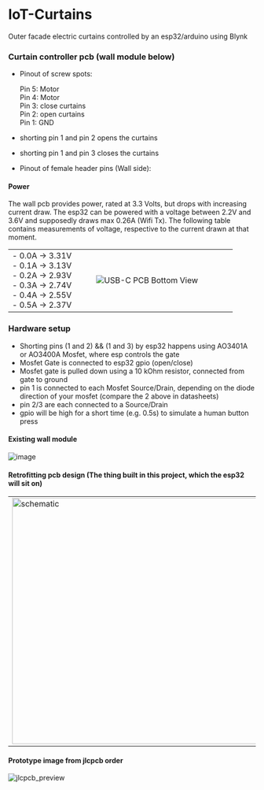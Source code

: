# IoT-Curtains
Outer facade electric curtains controlled by an esp32/arduino using Blynk
### Curtain controller pcb (wall module below)

- Pinout of screw spots:  

    Pin 5: Motor  
    Pin 4: Motor  
    Pin 3: close curtains  
    Pin 2: open curtains  
    Pin 1: GND  

- shorting pin 1 and pin 2 opens the curtains  
- shorting pin 1 and pin 3 closes the curtains  
- Pinout of female header pins (Wall side):

#### Power

The wall pcb provides power, rated at 3.3 Volts, but drops with increasing current draw.
The esp32 can be powered with a voltage between 2.2V and 3.6V and supposedly draws max 0.26A (Wifi Tx).
The following table contains measurements of voltage, respective to the current drawn at that moment.

<table>
  <tr>
    <!-- Ensure that the 'width' attribute is set to '50%' so that each image takes up only half of the table -->
    <td width="30%">
- 0.0A -> 3.31V<br/>  
- 0.1A -> 3.13V<br/>  
- 0.2A -> 2.93V<br/>  
- 0.3A -> 2.74V<br/>  
- 0.4A -> 2.55V<br/>  
- 0.5A -> 2.37V<br/>      
    </td>
    <td width="50%"><img src="https://github.com/DoganM95/IoT-Curtains/assets/38842553/9c8e161c-34f9-4ac7-bb64-0f778c8fefd5" alt="USB-C PCB Bottom View"/></td>
  </tr>
</table>

### Hardware setup

- Shorting pins (1 and 2) && (1 and 3) by esp32 happens using AO3401A or AO3400A Mosfet, where esp controls the gate
- Mosfet Gate is connected to esp32 gpio (open/close)
- Mosfet gate is pulled down using a 10 kOhm resistor, connected from gate to ground
- pin 1 is connected to each Mosfet Source/Drain, depending on the diode direction of your mosfet (compare the 2 above in datasheets)
- pin 2/3 are each connected to a Source/Drain
- gpio will be high for a short time (e.g. 0.5s) to simulate a human button press

#### Existing wall module

![image](https://user-images.githubusercontent.com/38842553/168401683-ad2862df-2277-4cbb-bfc8-14a0a4172ebe.png)

#### Retrofitting pcb design (The thing built in this project, which the esp32 will sit on)
<table>
  <tr>
    <td><img src="https://github.com/DoganM95/IoT-Curtains/assets/38842553/eac1ac86-5815-4dbe-bf52-aa11ace5cec8" alt="schematic" width="500px" /></td>
    <td><img src="https://github.com/DoganM95/IoT-Curtains/assets/38842553/6696d9e4-c7de-4b23-a61a-070a75412d56" alt="board" width="500px" /></td>
  </tr>
</table>


#### Prototype image from jlcpcb order
![jlcpcb_preview](https://github.com/DoganM95/IoT-Curtains/assets/38842553/cc97c906-715d-4e2a-9d6c-f1abacc396f8)
